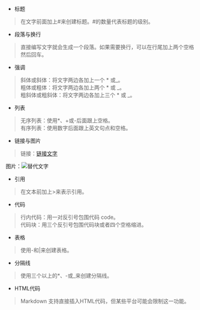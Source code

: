 - 标题
>在文字前面加上#来创建标题。#的数量代表标题的级别。  

- 段落与换行
>直接编写文字就会生成一个段落。如果需要换行，可以在行尾加上两个空格然后回车。  

- 强调  
>斜体或斜体：将文字两边各加上一个 * 或_。  
粗体或粗体：将文字两边各加上两个 * 或 _。  
粗斜体或粗斜体：将文字两边各加上三个 * 或 _。  

- 列表
>无序列表：使用*、+或-后面跟上空格。  
有序列表：使用数字后面跟上英文句点和空格。  

- 链接与图片
>链接：[链接文字](URL "标题")  

图片：![替代文字](图片链接 "标题")  


- 引用
>在文本前加上>来表示引用。  

- 代码
>行内代码：用一对反引号包围代码 code。  
代码块：用三个反引号包围代码块或者四个空格缩进。  

- 表格
>使用-和|来创建表格。  

- 分隔线
>使用三个以上的*、-或_来创建分隔线。  

- HTML代码
>Markdown 支持直接插入HTML代码，但某些平台可能会限制这一功能。  
